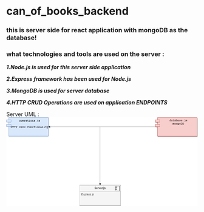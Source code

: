 # can_of_books_backend

### this is server side for react application with mongoDB as the database!

### what technologies and tools are used on the server  :

***1.Node.js is used for this server side application***

***2.Express framework has been used for Node.js***

***3.MongoDB is used for server database***

***4.HTTP CRUD Operations are used on application ENDPOINTS***

Server UML :
![uml](imgUml.png)
